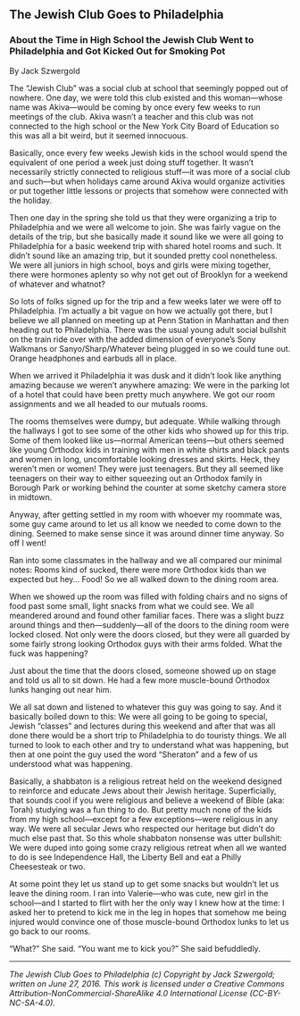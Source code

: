 ## The Jewish Club Goes to Philadelphia
### About the Time in High School the Jewish Club Went to Philadelphia and Got Kicked Out for Smoking Pot

By Jack Szwergold

The “Jewish Club” was a social club at school that seemingly popped out of nowhere. One day, we were told this club existed and this woman—whose name was Akiva—would be coming by once every few weeks to run meetings of the club. Akiva wasn’t a teacher and this club was not connected to the high school or the New York City Board of Education so this was all a bit weird, but it seemed innocuous.

Basically, once every few weeks Jewish kids in the school would spend the equivalent of one period a week just doing stuff together. It wasn’t necessarily strictly connected to religious stuff—it was more of a social club and such—but when holidays came around Akiva would organize activities or put together little lessons or projects that somehow were connected with the holiday.

Then one day in the spring she told us that they were organizing a trip to Philadelphia and we were all welcome to join. She was fairly vague on the details of the trip, but she basically made it sound like we were all going to Philadelphia for a basic weekend trip with shared hotel rooms and such. It didn’t sound like an amazing trip, but it sounded pretty cool nonetheless. We were all juniors in high school, boys and girls were mixing together, there were hormones aplenty so why not get out of Brooklyn for a weekend of whatever and whatnot?

So lots of folks signed up for the trip and a few weeks later we were off to Philadelphia. I’m actually a bit vague on how we actually got there, but I believe we all planned on meeting up at Penn Station in Manhattan and then heading out to Philadelphia. There was the usual young adult social bullshit on the train ride over with the added dimension of everyone’s Sony Walkmans or Sanyo/Sharp/Whatever being plugged in so we could tune out. Orange headphones and earbuds all in place.

When we arrived it Philadelphia it was dusk and it didn’t look like anything amazing because we weren’t anywhere amazing: We were in the parking lot of a hotel that could have been pretty much anywhere. We got our room assignments and we all headed to our mutuals rooms.

The rooms themselves were dumpy, but adequate. While walking through the hallways I got to see some of the other kids who showed up for this trip. Some of them looked like us—normal American teens—but others seemed like young Orthodox kids in training with men in white shirts and black pants and women in long, uncomfortable looking dresses and skirts. Heck, they weren’t men or women! They were just teenagers. But they all seemed like teenagers on their way to either squeezing out an Orthodox family in Borough Park or working behind the counter at some sketchy camera store in midtown.

Anyway, after getting settled in my room with whoever my roommate was, some guy came around to let us all know we needed to come down to the dining. Seemed to make sense since it was around dinner time anyway. So off I went!

Ran into some classmates in the hallway and we all compared our minimal notes: Rooms kind of sucked, there were more Orthodox kids than we expected but hey… Food! So we all walked down to the dining room area.

When we showed up the room was filled with folding chairs and no signs of food past some small, light snacks from what we could see. We all meandered around and found other familiar faces. There was a slight buzz around things and then—suddenly—all of the doors to the dining room were locked closed. Not only were the doors closed, but they were all guarded by some fairly strong looking Orthodox guys with their arms folded. What the fuck was happening?

Just about the time that the doors closed, someone showed up on stage and told us all to sit down. He had a few more muscle-bound Orthodox lunks hanging out near him.

We all sat down and listened to whatever this guy was going to say. And it basically boiled down to this: We were all going to be going to special, Jewish “classes” and lectures during this weekend and after that was all done there would be a short trip to Philadelphia to do touristy things. We all turned to look to each other and try to understand what was happening, but then at one point the guy used the word “Sheraton” and a few of us understood what was happening.

Basically, a shabbaton is a religious retreat held on the weekend designed to reinforce and educate Jews about their Jewish heritage. Superficially, that sounds cool if you were religious and believe a weekend of Bible (aka: Torah) studying was a fun thing to do. But pretty much none of the kids from my high school—except for a few exceptions—were religious in any way. We were all secular Jews who respected our heritage but didn’t do much else past that. So this whole shabbaton nonsense was utter bullshit: We were duped into going some crazy religious retreat when all we wanted to do is see Independence Hall, the Liberty Bell and eat a Philly Cheesesteak or two.

At some point they let us stand up to get some snacks but wouldn’t let us leave the dining room. I ran into Valerie—who was cute, new girl in the school—and I started to flirt with her the only way I knew how at the time: I asked her to pretend to kick me in the leg in hopes that somehow me being injured would convince one of those muscle-bound Orthodox lunks to let us go back to our rooms.

“What?” She said. “You want me to kick you?” She said befuddledly.

***

*The Jewish Club Goes to Philadelphia (c) Copyright by Jack Szwergold; written on June 27, 2016. This work is licensed under a Creative Commons Attribution-NonCommercial-ShareAlike 4.0 International License (CC-BY-NC-SA-4.0).*
